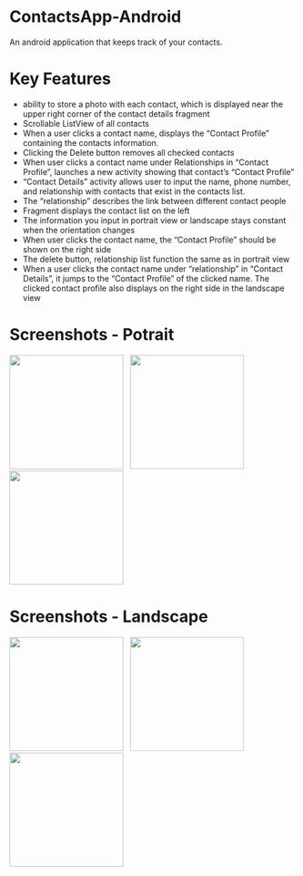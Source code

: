 # ContactsApp-Android
An android application that keeps track of your contacts.

# Key Features
- ability to store a photo with each contact, which is displayed near the upper
right corner of the contact details fragment
- Scrollable ListView of all contacts
- When a user clicks a contact name, displays the “Contact Profile” containing the
contacts information.
- Clicking the Delete button removes all checked contacts
- When user clicks a contact name under Relationships in “Contact Profile”,
launches a new activity showing that contact’s “Contact Profile”
- “Contact Details” activity allows user to input the name, phone number, and
relationship with contacts that exist in the contacts list.
- The “relationship” describes the link between different contact people
- Fragment displays the contact list on the left
- The information you input in portrait view or landscape stays
constant when the orientation changes
- When user clicks the contact name, the “Contact Profile” should be shown on the
right side
- The delete button, relationship list function the same as in portrait view
- When a user clicks the contact name under “relationship” in “Contact Details”, it
jumps to the “Contact Profile” of the clicked name. The clicked contact profile
 also displays on the right side in the landscape view

# Screenshots - Potrait
<p float="left">
<img width=200 src = "https://lh3.googleusercontent.com/uFjkV_dxN4L__79ghrrhnWAEanNzSxymRRwhBkreJgn-9c_F_FhzOOwGRqispzzzLlKf=w1920-h969-rw">
  &nbsp
<img width=200 src = "https://lh3.googleusercontent.com/PUl89Js7enVxmKEtrvSMfiV0Ibq_2wpPRPbnu9IVy5-B8XJsldSAPNpAckw0XRNmArE=w1920-h969-rw">
  &nbsp
<img width=200 src = "https://lh3.googleusercontent.com/5zU9-ErQsGNQ_Ojv2VjmKboPbOjjhHYWyejT5bDoUCAd9kVSskbuMcUi5MlSYHnuo3_Z=w1920-h969-rw">
</p>

# Screenshots - Landscape
<p float="left">
<img height=200 src = "https://lh3.googleusercontent.com/kRtQXdaZ2b9iFz-TJLIfsJPvu05BgtyFBm5whxke1FvVfYtMuibhSkTSQQwwtYdVwg=w1920-h969-rw">
  &nbsp
<img height=200 src = "https://lh3.googleusercontent.com/vzrKQwFQZuxAnW8o8X1n5YEq-vNsETNOULfzrnUG6lDfh1rNwxMszxFeIeQkmTx-XpoR=w1920-h969-rw">
  &nbsp
<img width=200 src = "https://lh3.googleusercontent.com/5zU9-ErQsGNQ_Ojv2VjmKboPbOjjhHYWyejT5bDoUCAd9kVSskbuMcUi5MlSYHnuo3_Z=w1920-h969-rw">
